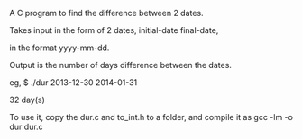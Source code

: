 A C program to find the difference between 2 dates.

Takes input in the form of 2 dates, initial-date final-date,

in the format yyyy-mm-dd.

Output is the number of days difference between the dates.

eg,
$ ./dur 2013-12-30 2014-01-31

 32 day(s)

To use it, copy the dur.c and to_int.h to a folder, and compile it as
 gcc -lm -o dur dur.c


